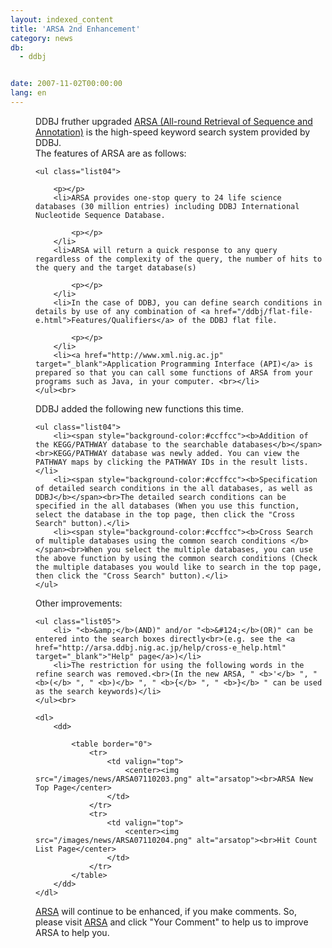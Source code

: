 ```yaml
---
layout: indexed_content
title: 'ARSA 2nd Enhancement'
category: news
db:
  - ddbj


date: 2007-11-02T00:00:00
lang: en
---
```


<html>
<dd>DDBJ fruther upgraded <a href="http://arsa.ddbj.nig.ac.jp/top-e.html" target="_blank">ARSA (All-round Retrieval of Sequence and Annotation)</a> is the high-speed keyword search system provided by DDBJ.
<dd>The features of ARSA are as follows:
<dd>

    <ul class="list04">

        <p></p>
        <li>ARSA provides one-stop query to 24 life science databases (30 million entries) including DDBJ International Nucleotide Sequence Database.

            <p></p>
        </li>
        <li>ARSA will return a quick response to any query regardless of the complexity of the query, the number of hits to the query and the target database(s)

            <p></p>
        </li>
        <li>In the case of DDBJ, you can define search conditions in details by use of any combination of <a href="/ddbj/flat-file-e.html">Features/Qualifiers</a> of the DDBJ flat file.

            <p></p>
        </li>
        <li><a href="http://www.xml.nig.ac.jp" target="_blank">Application Programming Interface (API)</a> is prepared so that you can call some functions of ARSA from your programs such as Java, in your computer. <br></li>
    </ul><br>
<dd>DDBJ added the following new functions this time.
<dd>

    <ul class="list04">
        <li><span style="background-color:#ccffcc"><b>Addition of the KEGG/PATHWAY database to the searchable databases</b></span><br>KEGG/PATHWAY database was newly added. You can view the PATHWAY maps by clicking the PATHWAY IDs in the result lists.</li>
        <li><span style="background-color:#ccffcc"><b>Specification of detailed search conditions in the all databases, as well as DDBJ</b></span><br>The detailed search conditions can be specified in the all databases (When you use this function, select the database in the top page, then click the "Cross Search" button).</li>
        <li><span style="background-color:#ccffcc"><b>Cross Search of multiple databases using the common search conditions </b></span><br>When you select the multiple databases, you can use the above function by using the common search conditions (Check the multiple databases you would like to search in the top page, then click the "Cross Search" button).</li>
    </ul>
<dd>Other improvements:
<dd>

    <ul class="list05">
        <li> "<b>&amp;</b>(AND)" and/or "<b>&#124;</b>(OR)" can be entered into the search boxes directly<br>(e.g. see the <a href="http://arsa.ddbj.nig.ac.jp/help/cross-e_help.html" target="_blank">"Help" page</a>)</li>
        <li>The restriction for using the following words in the refine search was removed.<br>(In the new ARSA, " <b>'</b> ", " <b>(</b> ", " <b>)</b> ", " <b>{</b> ", " <b>}</b> " can be used as the search keywords)</li>
    </ul><br>

    <dl>
        <dd>

            <table border="0">
                <tr>
                    <td valign="top">
                        <center><img src="/images/news/ARSA07110203.png" alt="arsatop"><br>ARSA New Top Page</center>
                    </td>
                </tr>
                <tr>
                    <td valign="top">
                        <center><img src="/images/news/ARSA07110204.png" alt="arsatop"><br>Hit Count List Page</center>
                    </td>
                </tr>
            </table>
        </dd>
    </dl>
<dd><a href="http://arsa.ddbj.nig.ac.jp/top-e.html" target="_blank">ARSA</a> will continue to be enhanced, if you make comments. So, please visit <a href="http://arsa.ddbj.nig.ac.jp/top-e.html" target="_blank">ARSA</a> and click "Your Comment" to help us to improve ARSA to help you.</dd>
</dd>
</dd>
</dd>
</dd>
</dd>
</dd>
</dd>
</html>
